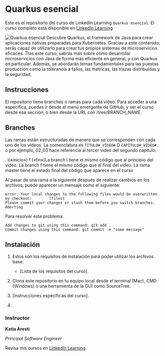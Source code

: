 # Quarkus esencial
Este es el repositorio del curso de LinkedIn Learning `Quarkus esencial`. El curso completo está disponible en  [LinkedIn Learning][lil-course-url].

![Quarkus esencial][lil-thumbnail-url] 
Descubre Quarkus, el framework de Java para crear aplicaciones nativas preparadas para Kubernetes. Gracias a este contenido, serás capaz de utilizarlo para crear tus propios sistemas de microservicios eficaces. Tras este curso, sabrás más sobre cómo desarrollar microservicios con Java de forma más eficiente en general, y con Quarkus en particular. Además, se abordarán temas fundamentales para las puestas producción como la tolerancia a fallos, las métricas, las trazas distribuidas y la seguridad.
## Instrucciones
El repositorio tiene branches o ramas para cada video. Para acceder a una específica, puedes ir desde el menú emergente de GitHub, y ver el curso desde esa sección, o bien desde la URL con /tree/BRANCH_NAME.

## Branches
Las ramas están estructuradas de manera que se corresponden con cada uno de los videos. La nomenclatura es  `TÍTULO#_VÍDEO#` O `CAPÍTULO#_VÍDEO#`. o por ejemplo, 02_03 hace referencia al tercer video del segundo capítulo.

. i(«inicio») f («fin»)La branch i tiene el mismo código que al principio del video. La branch f tiene el mismo código que al final del video. La rama master tiene el estado final del código que aparece en el curso

Al pasar de una rama a la siguiente después de realizar cambios en los archivos, puede aparecer un mensaje como el siguiente:

    error: Your local changes to the following files would be overwritten by checkout:        [files]
    Please commit your changes or stash them before you switch branches.
    Aborting

Para resolver este problema:
	
    Add changes to git using this command: git add .
	Commit changes using this command: git commit -m "some message"

## Instalación
1. Estos son los requisitos de instalación para poder utilizar los archivos base:
	- [Lista de los requisitos del curso].
	
2. Clona este repositorio en tu equipo local desde el terminal (Mac), CMD (Windows) o una herramienta de la GUI como SourceTree.
3. [Instrucciones específicas del curso].
4. 
### Instructor

**Katia Aresti**

_Principal Software Engineer_

Revisa mis cursos en [LinkedIn Learning](https://www.linkedin.com/learning/instructors/katia-aresti).


[0]: # (Replace these placeholder URLs with actual course URLs)

[lil-course-url]: https://www.linkedin.com/learning/quarkus-esencial
[lil-thumbnail-url]: https://media-exp1.licdn.com/dms/image/C4D0DAQH6Q7aoRj_TUw/learning-public-crop_675_1200/0/1643031644842?e


